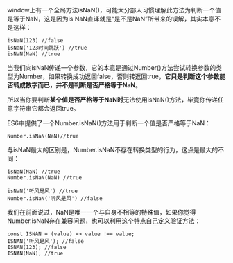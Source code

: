 window上有一个全局方法isNaN()，可能大分部人习惯理解此方法为判断一个值是等于NaN，这是因为is NaN直译就是“是不是NaN”所带来的误解，其实本意不是这样：

```
isNaN(123) //false
isNaN('123时间跳跃') //true
isNaN(NaN) //true
```

当我们向isNaN传递一个参数，它的本意是通过Number()方法尝试转换参数的类型为Number，如果转换成功返回false，否则转返回true，**它只是判断这个参数能否转成数字而已，并不是判断是否严格等于NaN**。

所以当你要判断**某个值是否严格等于NaN时**无法使用isNaN()方法，毕竟你传递任意字符串它都会返回true。

ES6中提供了一个Number.isNaN()方法用于判断一个值是否严格等于NaN：

```
Number.isNaN(NaN)//true
```

与isNaN最大的区别是，Number.isNaN不存在转换类型的行为，这点是最大的不同：

```
isNaN(NaN) //true
Number.isNaN(NaN) //true

isNaN('听风是风') //true
Number.isNaN('听风是风') //false
```

我们在前面说过，NaN是唯一一个与自身不相等的特殊值，如果你觉得Number.isNaN存在兼容问题，也可以利用这个特点自己定义验证方法：

```
const ISNAN = (value) => value !== value;
ISNAN('听风是风'); //false
ISNAN(123); //false
ISNAN(NaN); //true
```